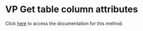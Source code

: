 <!---->
# VP Get table column attributes

Click [here](https://developer.4d.com/docs/ViewPro/commands/vp-get-table-column-attributes) to access the documentation for this method.

